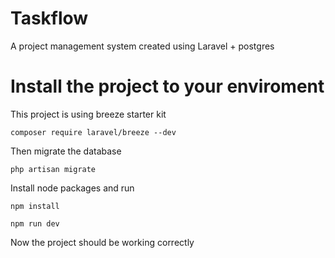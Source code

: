 # Taskflow

A project management system created using Laravel + postgres

# Install the project to your enviroment
This project is using breeze starter kit

```
composer require laravel/breeze --dev
```

Then migrate the database

```
php artisan migrate
```

Install node packages and run

```
npm install
```

```
npm run dev
```

Now the project should be working correctly 
